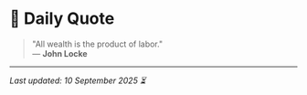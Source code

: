 # 📜 Daily Quote

> "All wealth is the product of labor."  
> — **John Locke**

---

_Last updated: 10 September 2025 ⏳_
